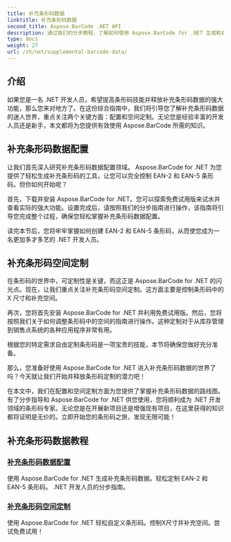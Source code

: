 ```yaml
---
title: 补充条形码数据
linktitle: 补充条形码数据
second_title: Aspose.BarCode .NET API
description: 通过我们的分步教程，了解如何使用 Aspose.BarCode for .NET 生成和自定义补充条形码数据。立即增强您的条形码技能！
type: docs
weight: 27
url: /zh/net/supplemental-barcode-data/
---
```


## 介绍

如果您是一名 .NET 开发人员，希望提高条形码技能并释放补充条形码数据的强大功能，那么您来对地方了。在这份综合指南中，我们将引导您了解补充条形码数据的迷人世界，重点关注两个关键方面：配置和空间定制。无论您是经验丰富的开发人员还是新手，本文都将为您提供有效使用 Aspose.BarCode 所需的知识。

## 补充条形码数据配置

让我们首先深入研究补充条形码数据配置领域。 Aspose.BarCode for .NET 为您提供了轻松生成补充条形码的工具，让您可以完全控制 EAN-2 和 EAN-5 条形码。但你如何开始呢？ 

首先，下载并安装 Aspose.BarCode for .NET。您可以探索免费试用版来试水并查看实际的强大功能。设置完成后，请按照我们的分步指南进行操作，该指南将引导您完成整个过程，确保您轻松掌握补充条形码数据配置。

读完本节后，您将牢牢掌握如何创建 EAN-2 和 EAN-5 条形码，从而使您成为一名更加多才多艺的 .NET 开发人员。

## 补充条形码空间定制

在条形码的世界中，可定制性是关键，而这正是 Aspose.BarCode for .NET 的闪光点。现在，让我们重点关注补充条形码空间定制。这方面主要是控制条形码中的 X 尺寸和补充空间。

再次，您将首先安装 Aspose.BarCode for .NET 并利用免费试用版。然后，您将按照我们关于如何调整条形码中的空间的指南进行操作。这种定制对于从库存管理到销售点系统的各种应用程序非常有用。

根据您的特定需求自由定制条形码是一项宝贵的技能，本节将确保您做好充分准备。

那么，您准备好使用 Aspose.BarCode for .NET 进入补充条形码数据的世界了吗？今天就让我们开始并释放条形码定制的潜力吧！

在本文中，我们在配置和空间定制方面为您提供了掌握补充条形码数据的路线图。有了分步指导和 Aspose.BarCode for .NET 供您使用，您将顺利成为 .NET 开发领域的条形码专家。无论您是在开展新项目还是增强现有项目，在这里获得的知识都将证明是无价的。立即开始您的条形码之旅，发现无限可能！

## 补充条形码数据教程
### [补充条形码数据配置](./supplemental-barcode-data-configuration/)
使用 Aspose.BarCode for .NET 生成补充条形码数据。轻松定制 EAN-2 和 EAN-5 条形码。 .NET 开发人员的分步指南。
### [补充条形码空间定制](./supplemental-barcode-space-customization/)
使用 Aspose.BarCode for .NET 轻松自定义条形码。控制X尺寸并补充空间。尝试免费试用！
